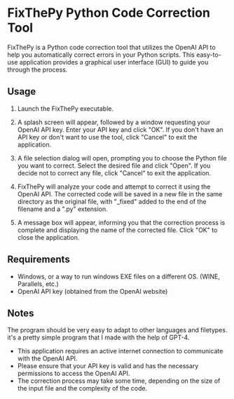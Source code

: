 FixThePy
Python Code Correction Tool
=======

FixThePy is a Python code correction tool that utilizes the OpenAI API to help you automatically correct errors in your Python scripts. This easy-to-use application provides a graphical user interface (GUI) to guide you through the process.

Usage
-----

1. Launch the FixThePy executable.

2. A splash screen will appear, followed by a window requesting your OpenAI API key. Enter your API key and click "OK". If you don't have an API key or don't want to use the tool, click "Cancel" to exit the application.

3. A file selection dialog will open, prompting you to choose the Python file you want to correct. Select the desired file and click "Open". If you decide not to correct any file, click "Cancel" to exit the application.

4. FixThePy will analyze your code and attempt to correct it using the OpenAI API. The corrected code will be saved in a new file in the same directory as the original file, with "_fixed" added to the end of the filename and a ".py" extension.

5. A message box will appear, informing you that the correction process is complete and displaying the name of the corrected file. Click "OK" to close the application.

Requirements
------------

- Windows, or a way to run windows EXE files on a different OS. (WINE, Parallels, etc.)
- OpenAI API key (obtained from the OpenAI website)

Notes
-----

The program should be very easy to adapt to other languages and filetypes. it's a pretty simple program that I made with the help of GPT-4.


- This application requires an active internet connection to communicate with the OpenAI API.
- Please ensure that your API key is valid and has the necessary permissions to access the OpenAI API.
- The correction process may take some time, depending on the size of the input file and the complexity of the code.
